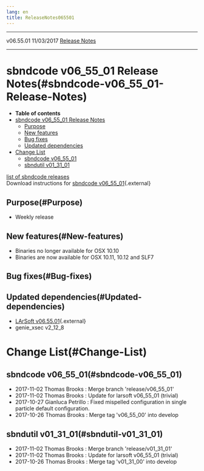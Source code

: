 ```yaml
---
lang: en
title: ReleaseNotes065501
---
```


  ----------- ------------ -- -- ------------------------------------------------------
  v06.55.01   11/03/2017         [Release Notes](ReleaseNotes065501.html)
  ----------- ------------ -- -- ------------------------------------------------------



sbndcode v06\_55\_01 Release Notes(#sbndcode-v06_55_01-Release-Notes)
======================================================================================

-   **Table of contents**
-   [sbndcode v06\_55\_01 Release
    Notes](#sbndcode-v06_55_01-Release-Notes)
    -   [Purpose](#Purpose)
    -   [New features](#New-features)
    -   [Bug fixes](#Bug-fixes)
    -   [Updated dependencies](#Updated-dependencies)
-   [Change List](#Change-List)
    -   [sbndcode v06\_55\_01](#sbndcode-v06_55_01)
    -   [sbndutil v01\_31\_01](#sbndutil-v01_31_01)

[list of sbndcode
releases](List_of_SBND_code_releases.html)\
Download instructions for [sbndcode
v06\_55\_01](http://scisoft.fnal.gov/scisoft/bundles/sbnd/v06_55_01/sbndcode-v06_55_01.html){.external}



Purpose(#Purpose)
----------------------------------

-   Weekly release



New features(#New-features)
--------------------------------------------

-   Binaries no longer available for OSX 10.10
-   Binaries are now available for OSX 10.11, 10.12 and SLF7



Bug fixes(#Bug-fixes)
--------------------------------------



Updated dependencies(#Updated-dependencies)
------------------------------------------------------------

-   [LArSoft
    v06.55.01](https://cdcvs.fnal.gov/redmine/projects/larsoft/wiki/ReleaseNotes065501){.external}
-   genie\_xsec v2\_12\_8



Change List(#Change-List)
==========================================



sbndcode v06\_55\_01(#sbndcode-v06_55_01)
----------------------------------------------------------

-   2017-11-02 Thomas Brooks : Merge branch \'release/v06\_55\_01\'
-   2017-11-02 Thomas Brooks : Update for larsoft v06\_55\_01 (trivial)
-   2017-10-27 Gianluca Petrillo : Fixed mispelled configuration in
    single particle default configuration.
-   2017-10-26 Thomas Brooks : Merge tag \'v06\_55\_00\' into develop



sbndutil v01\_31\_01(#sbndutil-v01_31_01)
----------------------------------------------------------

-   2017-11-02 Thomas Brooks : Merge branch \'release/v01\_31\_01\'
-   2017-11-02 Thomas Brooks : Update for larsoft v06\_55\_01 (trivial)
-   2017-10-26 Thomas Brooks : Merge tag \'v01\_31\_00\' into develop
